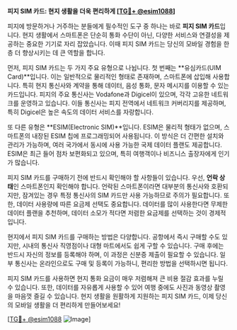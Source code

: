 **피지 SIM 카드: 현지 생활을 더욱 편리하게 [[TG💪+ @esim1088](https://t.me/s/esim1088)]**

피지에 방문하거나 거주하는 분들에게 필수적인 도구 중 하나는 바로 **피지 SIM 카드**입니다. 현지 생활에서 스마트폰은 단순히 통화 수단이 아닌, 다양한 서비스와 연결성을 제공하는 중요한 기기로 자리 잡았습니다. 이때 피지 SIM 카드는 당신의 모바일 경험을 한층 더 향상시키는 데 큰 역할을 합니다.

먼저, 피지 SIM 카드는 두 가지 주요 유형으로 나뉩니다. 첫 번째는 **유심카드(UIM Card)**입니다. 이는 일반적으로 물리적인 형태로 존재하며, 스마트폰에 삽입해 사용합니다. 특히 현지 통신사와 계약을 통해 데이터, 음성 통화, 문자 메시지를 이용할 수 있는 카드입니다. 피지의 주요 통신사는 Vodafone과 Digicel이 있으며, 각각 고유한 네트워크를 운영하고 있습니다. 이들 통신사는 피지 전역에서 네트워크 커버리지를 제공하며, 특히 Digicel은 높은 속도의 데이터 서비스를 자랑합니다.

또 다른 유형은 **ESIM(Electronic SIM)**입니다. ESIM은 물리적 형태가 없으며, 스마트폰의 내장된 ESIM 칩에 프로그래밍되어 사용됩니다. 이 방식은 더 간편한 설치와 관리가 가능하며, 여러 국가에서 동시에 사용 가능한 국제 데이터 플랜도 제공합니다. ESIM은 최근 들어 점차 보편화되고 있으며, 특히 여행객이나 비즈니스 출장자에게 인기가 많습니다.

피지 SIM 카드를 구매하기 전에 반드시 확인해야 할 사항들이 있습니다. 우선, **언락 상태**인 스마트폰인지 확인해야 합니다. 언락된 스마트폰이라면 대부분의 통신사와 호환되지만, 잠겨있는 경우 특정 통신사의 SIM 카드만 사용 가능하므로 주의가 필요합니다. 또한, 데이터 사용량에 따른 요금제 선택도 중요합니다. 데이터를 많이 사용한다면 무제한 데이터 플랜을 추천하며, 데이터 소모가 적다면 저렴한 요금제를 선택하는 것이 경제적입니다.

현지에서 피지 SIM 카드를 구매하는 방법은 다양합니다. 공항에서 즉시 구매할 수도 있지만, 시내의 통신사 직영점이나 대형 마트에서도 쉽게 구할 수 있습니다. 구매 후에는 반드시 자신의 정보를 등록해야 하며, 이 과정은 신분증 제출이 필요할 수 있습니다. 일부 통신사는 온라인으로도 구매 및 등록이 가능하니, 편리한 방법을 선택하시면 됩니다.

피지 SIM 카드를 사용하면 현지 통화 요금이 매우 저렴해져 큰 비용 절감 효과를 누릴 수 있습니다. 또한, 데이터를 자유롭게 사용할 수 있어 여행 중에도 사진과 동영상 촬영을 마음껏 즐길 수 있습니다. 현지 생활을 원활하게 지원하는 피지 SIM 카드, 이제 당신의 모바일 생활을 더 편리하게 만들어보세요!

[[TG💪+ @esim1088](https://t.me/s/esim1088) ![Image](https://i.postimg.cc/Y0z9fWf4/image.png)]